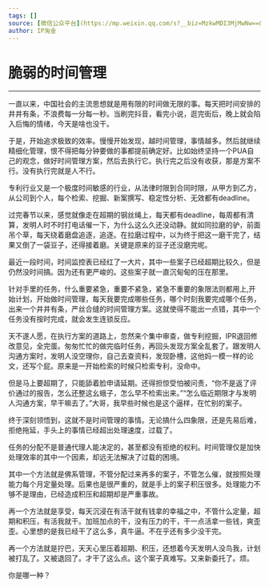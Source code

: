 ```yaml
---
tags: []
source: [微信公众平台](https://mp.weixin.qq.com/s?__biz=MzkwMDI3MjMwNw==&mid=2247484882&idx=1&sn=5b7aba471e1c36edb2c5415d2b9e02da&chksm=c047dc0ef730551808f74599942eca62834f0753dcb7667ce57e616b8a3e475eab6577a75da3&token=304897216&lang=zh_CN#rd)
author: IP淘金
---
```


# 脆弱的时间管理


---

一直以来，中国社会的主流思想就是用有限的时间做无限的事。每天把时间安排的井井有条，不浪费每一分每一秒。当刷完抖音，看完小说，逛完街后，晚上就会陷入后悔的情绪，今天是啥也没干。

于是，开始追求极致的效率。慢慢开始发现，越时间管理，事情越多。然后就继续精细化管理，恨不得把每分钟要做的事都提前确定好。比如始终坚持一个PUA自己的观念，做好时间管理方案，然后去执行它。执行完之后没有收获，那是方案不行。没有执行完就是人不行。

专利行业又是一个极度时间敏感的行业，从法律时限到合同时限，从甲方到乙方，从公司到个人，每个检索、挖掘、新案撰写、稳定性分析、无效都有deadline。

过完春节以来，感觉就像走在超期的钢丝绳上，每天都有deadline，每周都有清算，发明人时不时打电话催一下，为什么这么久还没动静。就如同拉磨的驴，前面吊个草，每天绕着磨盘追逐，追逐。在拉磨过程中，以为终于把这一磨干完了，结果又倒了一袋豆子，还得接着磨。关键是原来的豆子还没磨完呢。

最近一段时间，时间监控表已经红了一大片，其中一些案子已经超期比较久，但是仍然没时间搞。因为还有更严峻的。这些案子就一直沉甸甸的压在那里。

针对手里的任务，什么重要紧急，重要不紧急，紧急不重要的象限法则都用上,开始计划，开始做时间管理，每天我要完成哪些任务，哪个时刻我要完成哪个任务，出来一个井井有条，严丝合缝的时间管理方案。这就使得不能出一点错，其中一个任务没有按时完成，就会发生连锁反应。

天不遂人愿，在执行方案的道路上，忽然来个集中审查，做专利挖掘，IPR退回修改意见，全完蛋。匆匆忙忙的做完临时任务，再回头发现方案全乱套了。跟发明人沟通方案时，发明人没空理你，自己去查资料，发现卧槽，这他妈一模一样的论文，还写个屁。原来是一开始检索的时候只检索专利，没命中。

但是马上要超期了，只能舔着脸申请延期。还得担惊受怕被问责，“你不是返了评价通过的报告，怎么还整这幺蛾子，怎么早不检索出来。”“怎么临近期限才与发明人沟通方案，早干嘛去了。”大哥，我早些时候也是这个逼样，在忙别的案子。

终于深刻领悟到，这就不是时间管理的事情。无论搞什么四象限，还是先易后难，拒绝拖延，手头上的事情已经超出处理速度，过载了。

任务的分配不是普通代理人能决定的，甚至都没有拒绝的权利。时间管理仅是加快处理效率的其中一个因素，却远无法解决了过载的困境。

其中一个方法就是佛系管理，不管分配过来再多的案子，不管怎么催，就按照处理能力每个月定量处理。后果也是很严重的，就是手上的案子积压很多。处理能力不够不是理由，已经造成积压和超期却是严重事故。

再一个方法就是享受，每天沉浸在有活干就有钱拿的幸福之中，不管什么定量，超期和积压，有活我就干。加班加点的干，没有压力的干，干一点活拿一些钱，爽歪歪。心里想的是我已经干了这么多，真牛逼。不在乎还有多少没干完。

再一个方法就是拧巴，天天心里压着超期、积压，还想着今天发明人没鸟我，计划被打乱了。又被退回了。才干了这么点。这个案子真难写。又来新委托了。烦。

你是哪一种？